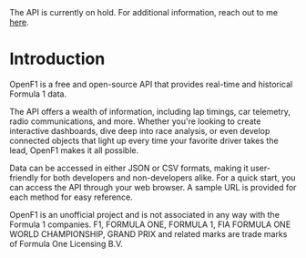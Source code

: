 <aside class="warning">
The API is currently on hold.       
For additional information, reach out to me <a href="https://form.typeform.com/to/lCYUbpPz?typeform-source=openf1.org" target="_blank">here</a>.
</aside>


# Introduction

OpenF1 is a free and open-source API that provides real-time and historical <span style="white-space: nowrap;">Formula 1</span> data.

The API offers a wealth of information, including lap timings, car telemetry, radio communications, and more. Whether you're looking to create interactive dashboards, dive deep into race analysis, or even develop connected objects that light up every time your favorite driver takes the lead, OpenF1 makes it all possible.

Data can be accessed in either JSON or CSV formats, making it user-friendly for both developers and non-developers alike.
For a quick start, you can access the API through your web browser. A sample URL is provided for each method for easy reference.

<aside class="notice">
OpenF1 is an unofficial project and is not associated in any way with the Formula 1 companies. F1, FORMULA ONE, FORMULA 1, FIA FORMULA ONE WORLD CHAMPIONSHIP, GRAND PRIX and related marks are trade marks of Formula One Licensing B.V.
</aside>
